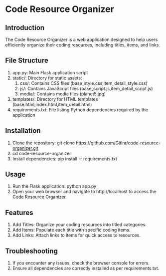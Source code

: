 # Code Resource Organizer

## Introduction
The Code Resource Organizer is a web application designed to help users efficiently organize their coding resources, including titles, items, and links.

## File Structure
1. app.py: Main Flask application script
2. static/: Directory for static assets:
   1. css/: Contains CSS files (base_style.css,item_detail_style.css)
   2. js/: Contains JavaScript files (base_script.js,item_detail_script.js)
   3. media/: Contains media files (planet5.jpg)
3. templates/: Directory for HTML templates (base.html,index.html,item_detail.html)
4. requirements.txt: File listing Python dependencies required by the application

## Installation
1. Clone the repository:
   git clone https://github.com/Gitlnr/code-resource-organizer.git
2. cd code-resource-organizer  
3. Install dependencies: 
   pip install -r requirements.txt

## Usage
1. Run the Flask application:
   python app.py
2. Open your web browser and navigate to http://localhost to access the Code Resource Organizer.

## Features
1. Add Titles: Organize your coding resources into titled categories.
2. Add Items: Populate each title with specific coding items.
3. Add Links: Attach links to items for quick access to resources.

## Troubleshooting
1. If you encounter any issues, check the browser console for errors.
2. Ensure all dependencies are correctly installed as per requirements.txt.
